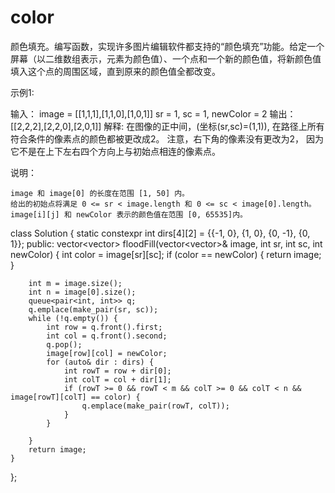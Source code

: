 # color
颜色填充。编写函数，实现许多图片编辑软件都支持的“颜色填充”功能。给定一个屏幕（以二维数组表示，元素为颜色值）、一个点和一个新的颜色值，将新颜色值填入这个点的周围区域，直到原来的颜色值全都改变。

示例1:

 输入：
image = [[1,1,1],[1,1,0],[1,0,1]] 
sr = 1, sc = 1, newColor = 2
 输出：[[2,2,2],[2,2,0],[2,0,1]]
 解释: 
在图像的正中间，(坐标(sr,sc)=(1,1)),
在路径上所有符合条件的像素点的颜色都被更改成2。
注意，右下角的像素没有更改为2，
因为它不是在上下左右四个方向上与初始点相连的像素点。

说明：

    image 和 image[0] 的长度在范围 [1, 50] 内。
    给出的初始点将满足 0 <= sr < image.length 和 0 <= sc < image[0].length。
    image[i][j] 和 newColor 表示的颜色值在范围 [0, 65535]内。

class Solution {
    static constexpr int dirs[4][2] = {{-1, 0}, {1, 0}, {0, -1}, {0, 1}};
public:
    vector<vector<int>> floodFill(vector<vector<int>>& image, int sr, int sc, int newColor) {
        int color = image[sr][sc];
        if (color == newColor) {
            return image;
        }

        int m = image.size();    
        int n = image[0].size();
        queue<pair<int, int>> q;
        q.emplace(make_pair(sr, sc));
        while (!q.empty()) {
            int row = q.front().first;
            int col = q.front().second;
            q.pop();
            image[row][col] = newColor;
            for (auto& dir : dirs) {
                int rowT = row + dir[0];
                int colT = col + dir[1];
                if (rowT >= 0 && rowT < m && colT >= 0 && colT < n && image[rowT][colT] == color) {
                    q.emplace(make_pair(rowT, colT));
                }
            }
            
        }
        return image;
    }
};


